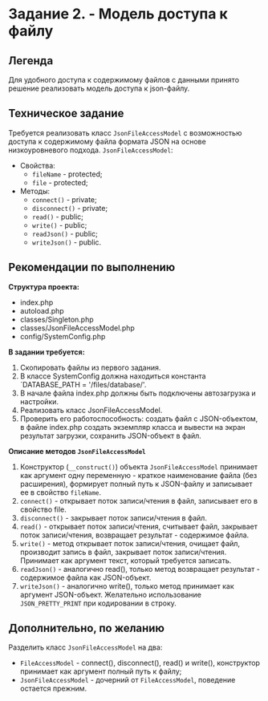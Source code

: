 # Задание 2. - Модель доступа к файлу

## Легенда
Для удобного доступа к содержимому файлов с данными принято решение реализовать модель доступа к json-файлу.

## Техническое задание
Требуется реализовать класс `JsonFileAccessModel` с возможностью доступа к содержимому файла формата JSON на основе низкоуровневого подхода.
`JsonFileAccessModel`:
-  Свойства:
   - `fileName` - protected;
   - `file` - protected;
-  Методы:
   - `connect()` - private;
   - `disconnect()` - private;
   - `read()` - public;
   - `write()` - public;
   - `readJson()` - public;
   - `writeJson()` - public.

## Рекомендации по выполнению
**Cтруктура проекта:** 
- index.php
- autoload.php
- classes/Singleton.php
- classes/JsonFileAccessModel.php
- config/SystemConfig.php

**В задании требуется:**
1. Скопировать файлы из первого задания.
2. В классе SystemConfig должна находиться константа `DATABASE_PATH = '/files/database/'.
3. В начале файла index.php должны быть подключены автозагрузка и настройки.
4. Реализовать класс JsonFileAccessModel.
5. Проверить его работоспособность: создать файл с JSON-объектом, в файле index.php создать экземпляр  класса и вывести на экран результат загрузки, сохранить JSON-объект в файл.


**Описание методов `JsonFileAccessModel`**
1. Конструктор (`__construct()`) объекта `JsonFileAccessModel` принимает как аргумент одну переменную - краткое наименование файла (без расширения), формирует полный путь к JSON-файлу и записывает ее в свойство `fileName`.
2. `connect()` - открывает поток записи/чтения в файл, записывает его в свойство file.
3. `disconnect()` - закрывает поток записи/чтения в файл.
4. `read()` - открывает поток записи/чтения, считывает файл, закрывает поток записи/чтения, возвращает результат - содержимое файла.
5. `write()` - метод открывает поток записи/чтения, очищает файл, производит запись в файл, закрывает поток записи/чтения. Принимает как аргумент текст, который требуется записать.
6. `readJson()` - аналогично read(), только метод возвращает результат - содержимое файла как JSON-объект.
7. `writeJson()` - аналогично write(), только метод принимает как аргумент JSON-объект. Желательно использование `JSON_PRETTY_PRINT` при кодировании в строку.

## Дополнительно, по желанию
Разделить класс `JsonFileAccessModel` на два:
- `FileAccessModel` - connect(), disconnect(), read() и write(), конструктор принимает как аргумент полный путь к файлу;
- `JsonFileAccessModel` - дочерний от `FileAccessModel`, поведение остается прежним.
